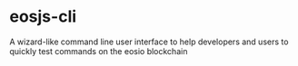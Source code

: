 # eosjs-cli
A wizard-like command line user interface to help developers and users to quickly test commands on the eosio blockchain
